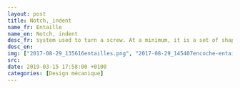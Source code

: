 ```yaml
---
layout: post
title: Notch,_indent
name_fr: Entaille
name_en: Notch, indent
desc_fr: system used to turn a screw. At a minimum, it is a set of shaped cavities and protrusions on the screw head that allows torque to be applied to it. Usually, it also involves a mating tool, such as a screwdriver, that is used to turn it. https&#58;&#47;&#47;en.wikipedia.org&#47;wiki&#47;List_of_screw_drives
desc_en: 
img: ["2017-08-29_135616entailles.png", "2017-08-29_145407encoche-entaille.png"]
src: 
date: 2019-03-15 17:58:00 +0100
categories: [Design mécanique]
---
```

